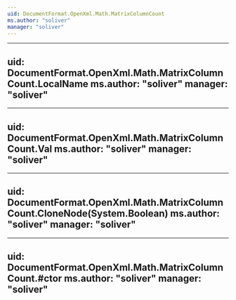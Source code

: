 ```yaml
---
uid: DocumentFormat.OpenXml.Math.MatrixColumnCount
ms.author: "soliver"
manager: "soliver"
---
```


---
uid: DocumentFormat.OpenXml.Math.MatrixColumnCount.LocalName
ms.author: "soliver"
manager: "soliver"
---

---
uid: DocumentFormat.OpenXml.Math.MatrixColumnCount.Val
ms.author: "soliver"
manager: "soliver"
---

---
uid: DocumentFormat.OpenXml.Math.MatrixColumnCount.CloneNode(System.Boolean)
ms.author: "soliver"
manager: "soliver"
---

---
uid: DocumentFormat.OpenXml.Math.MatrixColumnCount.#ctor
ms.author: "soliver"
manager: "soliver"
---
